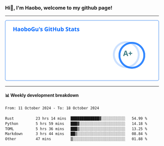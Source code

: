 <!--<h2 align="center"> Hi👋, I'm Haobo, welcome to my github page! </h2>-->
### Hi👋, I'm Haobo, welcome to my github page!
-------

<img href="https://github.com/HaoboGu" src="assets/stats.svg" alt="github stats" /> 

-------

#### 📊 **Weekly development breakdown**
<!--START_SECTION:waka-->

```txt
From: 11 October 2024 - To: 18 October 2024

Rust          23 hrs 14 mins  █████████████▓░░░░░░░░░░░   54.99 %
Python        5 hrs 59 mins   ███▓░░░░░░░░░░░░░░░░░░░░░   14.18 %
TOML          5 hrs 36 mins   ███▒░░░░░░░░░░░░░░░░░░░░░   13.25 %
Markdown      3 hrs 44 mins   ██▒░░░░░░░░░░░░░░░░░░░░░░   08.84 %
Other         47 mins         ▒░░░░░░░░░░░░░░░░░░░░░░░░   01.88 %
```

<!--END_SECTION:waka-->
<!--
backup url: https://github-readme-status-dusky-ten.vercel.app/api?username=HaoboGu&count_private=true&show_icons=true&theme=transparent&border_color=2f80ed
-->
<!--
**HaoboGu/HaoboGu** is a ✨ _special_ ✨ repository because its `README.md` (this file) appears on your GitHub profile.

Here are some ideas to get you started:

- 🔭 I’m currently working on AI-assisted programming tools
- 🌱 I’m currently learning ...
- 👯 I’m looking to collaborate on ...
- 🤔 I’m looking for help with ...
- 💬 Ask me about ...
- 📫 How to reach me: ...
- 😄 Pronouns: ...
- ⚡ Fun fact: ...
-->
